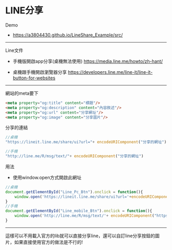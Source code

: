 # LINE分享

Demo
* https://a3804430.github.io/LineShare_Example/src/

----

Line文件

* 手機版開啟app分享(桌機無法使用)
<https://media.line.me/howto/zh-hant/>

* 桌機跟手機開啟瀏覽器分享
<https://developers.line.me/line-it/line-it-button-for-websites>

----
網站的meta要下
```html
<meta property="og:title" content="標題"/>
<meta property="og:description" content="內容敘述"/>
<meta property="og:url" content="分享網址"/>
<meta property="og:image" content="分享圖片"/>
```


分享的連結
```javascript
//桌機
"https://lineit.line.me/share/ui?url="+ encodeURIComponent("分享的網址")

//手機
"http://line.me/R/msg/text/"+ encodeURIComponent("分享的網址")
```


用法
* 使用window.open方式開啟此網址

```javascript
//桌機
document.getElementById("Line_Pc_Btn").onclick = function(){
    window.open('https://lineit.line.me/share/ui?url='+encodeURIComponent("https://a3804430.github.io/LineShare_Example/src/"),"_blank","toolbar=yes,location=yes,directories=no,status=no, menubar=yes,scrollbars=yes,resizable=no, copyhistory=yes,width=600,height=400")
}
//手機
document.getElementById("Line_mobile_Btn").onclick = function(){
    window.open('http://line.me/R/msg/text/'+ encodeURIComponent("https://a3804430.github.io/LineShare_Example/src/"),"_blank","toolbar=yes,location=yes,directories=no,status=no, menubar=yes,scrollbars=yes,resizable=no, copyhistory=yes,width=600,height=400")
}
```

----

這樣可以不用載入官方的lib就可以直接分享line，還可以自訂line分享按鈕的圖片，如果直接使用官方的做法是不行的!

